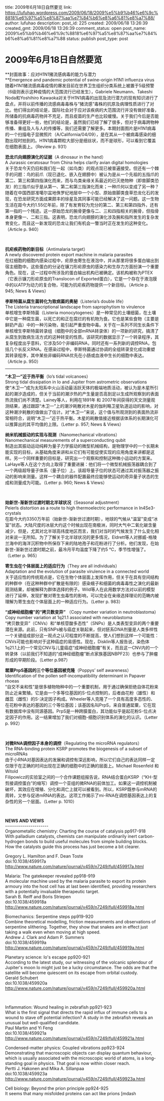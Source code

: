 title: 2009年6月18日自然要览
link: https://lufuhao.wordpress.com/2009/06/18/2009%e5%b9%b46%e6%9c%8818%e6%97%a5%e8%87%aa%e7%84%b6%e8%a6%81%e8%a7%88/
author: lufuhao
description: 
post_id: 225
created: 2009/06/18 13:26:39
created_gmt: 2009/06/18 13:26:39
comment_status: open
post_name: 2009%e5%b9%b46%e6%9c%8818%e6%97%a5%e8%87%aa%e7%84%b6%e8%a6%81%e8%a7%88
status: publish
post_type: post

# 2009年6月18日自然要览

**封面故事：应对H1N1猪流感病毒的能力与潜力  
**Emergence and pandemic potential of swine-origin H1N1 influenza virus  
随着H1N1猪流感病毒疫情的爆发目前在世界卫生组织分类系统上被置于5级预警（6级则表示这种疫情的大范围流行已经发生），Gabriele Neumann、Takeshi Noda和Yoshihiro Kawaoka对关于H1N1病毒的出现及流行潜力的现有知识进行了盘点，并将以前传播的流感病毒毒株与“猪流感”毒株的抗原及病理性质进行了对比。他们得出的结论是，国际社会对于应对该疾病的大范围流行并没有做好准备，所储备的抗病毒药物并不充足，而且疫苗的生产也比较缓慢。关于我们今后是否能够准备得更好一些，他们的结论是，虽然我们已经了解了很多，但对于病毒跨物种传播、重组及人与人的传播等，我们还需要了解更多。本期封面图片是H1N1病毒的一个扫描电子显微照片（A/California/04/09），是在其从一个被病毒感染的细胞出现时拍到的。H1N1病毒颗粒大部分是细丝状，而不是球形，可以看到它覆盖在细胞表面上。（Review p. 931）

  
**恐龙爪向翅膀演化的证据**（A dinosaur in the hand）  
A Jurassic ceratosaur from China helps clarify avian digital homologies  
关于恐龙今天仍旧和我们在一起（如鸟类）的观点现已被普遍接受。但还有一个棘手的问题：鸟的前爪（现已退化、嵌入在翅膀中）被认为是从一个先祖的五指爪的第二、第三和第四指演化而来，而与鸟类亲缘关系最近的已灭绝物种（即兽脚类恐龙）的三指爪似乎是从第一、第二和第三指演化而来；一种爪何以变成了另一种？随着在中国西部准噶尔盆地侏罗纪地层中一个小型、原始兽脚类食草恐龙化石的发现，在恐龙研究方面成果颇丰的徐星及其同事可能已经解决了这一问题。这一生物生活在距今大约1.55亿年前，除了有发育较为充分的第二、第三和第四指外，还有第一指的一个残迹。这一原始恐龙的腕骨更像与二、三和四指相关的腕骨，但指骨本身更像一、二和三指。这表明，恐龙爪向翅膀的演化涉及腕和指所发生的复杂发育变化，而且这一新发现的恐龙让我们有机会一瞥当时正在发生的这种变化。（Article p. 940）

 

**抗疟疾药物的新目标**（Antimalaria target）  
A newly discovered protein export machine in malaria parasites  
在红细胞的细胞内感染过程中，疟原虫寄生在液泡中，并从那里将很多蛋白输出到宿主细胞中。这些蛋白的分泌在镰刀形疟原虫的感染力和生存力方面扮演一个重要角色。现在，这一过程中所涉及的蛋白输出机构已被确定。该机构被称为PTEX（它表示镰刀形疟原虫的Translocon of Exported蛋白），它是一个存在于液泡膜中的以ATP为动力的复合物，可能为抗疟疾药物提供一个新目标。（Article p. 945; News & Views）

  
**李斯特菌从腐生菌转化为致病菌的奥秘**（Listeria’s double life）  
The Listeria transcriptional landscape from saprophytism to virulence  
单核增生李斯特菌（Listeria monocytogenes）是一种常见的土壤细菌，在土壤中它是一种腐生菌，以死亡的和正在腐烂的有机物为食。它也是某些食物（主要是鲜奶产品）中的一种污染物，能引起严重食物中毒。关于在一系列不同生长条件下单核增生李斯特菌转录组（细胞中的全部mRNA转录体）的一项新的研究，搞清了从腐生到致病生活方式的这种转变的性质。该研究的数据显示了一个转录程序，其复杂程度出乎意料，它涉及50个非编码RNA，同时还有一系列新的调控RNA，包括几个长反义RNA。在感染过程中，李斯特菌通过协调的全组转录变化成功重塑其转录程序，其中某些非编码RNA优先在小肠或血液中生长的细胞中表达。（Article p. 950）  
****

**“木卫一”近于热平衡**（Io’s tidal volcanoes）  
Strong tidal dissipation in Io and Jupiter from astrometric observations  
使“木卫一”成为太阳系中火山活动最活跃天体的极端地质活动，被认为是木星所引起的潮汐造成的，但关于当前的潮汐热的产生量是否高到足以生成所观察到的表面热流我们尚不清楚。Lainey等人，利用在1891年 和 2007年间获得的天文测量观测结果，通过跟踪“木卫一”上的潮汐耗散对木星的伽利略卫星轨道运动的影响，对这种潮汐耗散的值做出了估计。对“木卫一”来说，这个值与所观测到的表面热流非常相符合，说明“木卫一”近于热平衡。木星的耗散值接近根据该体系的长期演化可以推算出的其平均值的上限。（Letter p. 957; News & Views）

  
**纳米机械振动的实现与观测**（Nanomechanical vibrations）  
Nanomechanical measurements of a superconducting qubit  
制造出其振动运动纯粹为量子力学振动的微型机械结构，是物理学中的一个长期未能实现的目标，从基础角度来讲和从它们有可能促使实现的应用角度来讲都是这样。另一个同样重要的目标是，研究出一个观察和控制这种微小运动的方案来。LaHaye等人在这个方向上取得了重要进展：他们将一个微型机械振荡器耦合到了一个两级超导量子体系（量子位）上。该超导量子位的状态可通过其对振荡器之振动的影响来测量。这样一个耦合的器件配置最终应能够使运动的奇异量子状态的生成和测量成为可能。（Letter p. 960; News & Views）

 

**始新世-渐新世过渡时期北半球状况**（Seasonal adjustment）  
Peierls distortion as a route to high thermoelectric performance in In4Se3-crystals  
在距今大约3350万年前（始新世-渐新世过渡时期），地球的气候从“温室”变成“冰室”状态。大陆尺度的冰层大约这个时候出现在南极洲，同时大气中二氧化碳含量减少，但是，尤其对北半球高纬度地区而言，我们对当时的气候发生了什么变化相对来说一无所知。为了了解关于北半球状况的更多情况，Eldrett等人对挪威-格陵兰海中的海洋沉积物中所保存下来的陆地孢子和花粉进行了分析。他们发现，在始新世-渐新世过渡时期之前，最冷月平均温度下降了约5 °C，季节性增强了。（Letter p. 965）

  
**寄生虫在个体层面上的适应行为**（They are all individuals）  
Adaptation and the evolution of parasite virulence in a connected world  
关于适应性的传统观点是，它在生物个体层面上发挥作用，但关于在具有空间结构的种群中（在这种种群中扩散是有限的）感染蛾子和细菌的病毒毒性之演化的最新观测结果，却被解释为群体选择的例子。Wild等人在此用数学方法对以前的模型进行了延伸，发现扩散对寄生虫毒性的影响，可以完全在亲缘选择理论的范畴内被理解为寄生虫在个体层面上的一种适应行为。（Letter p. 983）

  
**“成神经细胞瘤”的“拷贝数变异”** （Copy number variation in neutroblastoma）  
Copy number variation at 1q21.1 associated with neuroblastoma  
“拷贝数变异”（CNVs）和“单核苷酸多态性”（SNPs）是人类表型变异的两个重要潜在来源。此前，只有SNPs被与癌症关联起来，但对胚系DNA剂量是人类多样性一个关键组成部分这一观点之认可程度的不断提高，使人们想到这样一个可能性：CNVs可能也影响对于这种癌症的易感性。现在，Disklin等人报告说，染色体1q21.1上的一个常见CNV与儿童癌症“成神经细胞瘤”有关，而且这一CNV内的一个转录体（以前我们不知道的“成神经细胞瘤”断点家族基因NBPF23）也参与了肿瘤形成的早期阶段。（Letter p.987）

  
**罂粟PrpS基因的三个等位基因被克隆**（Poppys’ self awareness）  
Identification of the pollen self-incompatibility determinant in Papaver rhoeas  
“自交不亲和性”是很多植物物种中的一个重要机制，用于通过确保拒绝自体花粉来防止近亲繁殖。它是由一个多等位基因的S-位点控制的，后者由花粉（雄性）和雌蕊（雌性）的S-决定因子构成。Wheeler等人克隆了一个具有高度多态性的、在花粉中表达的基因的三个等位基因；该基因名叫PrpS，来自普通罂粟，它在现有数据库中没有同源基因。PrpS是一种跨膜蛋白，其功能似乎是起花粉S-位点决定因子的作用。这一结果增加了我们对细胞-细胞识别体系的演化的认识。（Letter p. 992）

 

**对微RNA调控因子本身的调控**（Regulating the microRNA regulators）  
The RNA-binding protein KSRP promotes the biogenesis of a subset of microRNAs  
由于小RNA对基因表达的发展和调控有深远影响，所以它们自己的表达同样一定仅限于在正确的时间出现在正确的细胞中的正确的层面上。Michael Rosenfeld 和Witold  
Filipowicz的实验室之间的一个合作课题组报告说，RNA结合蛋白KSRP（“KH-型剪接调控蛋白”的缩写）调控一个亚组的微RNA的前体加工。如果这一调控机制被破坏，其效应在增殖、分化和凋亡上就可以被看到。所以，KSRP既参与mRNA的周转，又参与促进mRNA的表达。这项工作揭示了mi-RNA在调控基因表达上的复杂性的另一个层面。（Letter p. 1010） 

 

**NEWS AND VIEWS**  
\----------------------  
Organometallic chemistry: Charting the course of catalysis pp917-918  
With palladium catalysts, chemists can manipulate ordinarily inert carbon-hydrogen bonds to build useful molecules from simple building blocks.  How the catalysts guide this process has just become a bit clearer. 

Gregory L. Hamilton and F. Dean Toste  
doi:10.1038/459917a  
<http://www.nature.com/nature/journal/v459/n7249/full/459917a.html>

  
Malaria: The gatekeeper revealed pp918-919  
A molecular machine used by the malaria parasite to export its protein armoury into the host cell has at last been identified, providing researchers with a potentially invaluable therapeutic target.  
Sarah B. Reiff and Boris Striepen  
doi:10.1038/459918a  
<http://www.nature.com/nature/journal/v459/n7249/full/459918a.html>  


Biomechanics: Serpentine steps pp919-920  
Combine theoretical modelling, friction measurements and observations of serpentine slithering. Together, they show that snakes are in effect just taking a walk even when moving at high speed.  
Andrew J. Clark and Adam P. Summers  
doi:10.1038/459919a  
<http://www.nature.com/nature/journal/v459/n7249/full/459919a.html>  


Planetary science: Io's escape pp920-921  
According to the latest study, our witnessing of the volcanic splendour of Jupiter's moon Io might just be a lucky circumstance. The odds are that the   
satellite will become quiescent on its escape from orbital custody.  
Gerald Schubert  
doi:10.1038/459920a  
<http://www.nature.com/nature/journal/v459/n7249/full/459920a.html>

 

Inflammation: Wound healing in zebrafish pp921-923  
What is the first signal that directs the rapid influx of immune cells to a wound to stave off potential infection? A study in the zebrafish reveals an unusual but well-qualified candidate.  
Paul Martin and Yi Feng  
doi:10.1038/459921a  
<http://www.nature.com/nature/journal/v459/n7249/full/459921a.html>  


Condensed-matter physics: Coupled vibrations pp923-924  
Demonstrating that macroscopic objects can display quantum behaviour, which is usually associated with the microscopic world of atoms, is a long-standing goal in physics. That goal is now within closer reach.  
Pertti J. Hakonen and Mika A. Sillanpaa  
doi:10.1038/459923a  
<http://www.nature.com/nature/journal/v459/n7249/full/459923a.html>  


Cell biology: Beyond the prion principle pp924-925  
It seems that many misfolded proteins can act like prions [mdash